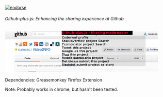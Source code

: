 [![endorse](http://api.coderwall.com/runexec/endorsecount.png)](http://coderwall.com/runexec)
###### Github-plus.js: Enhancing the sharing experience at Github

<img src="https://github.com/runexec/Github-plus.js/raw/master/githubpjs_screenshot.png" alt="Github-plus.js Screenshot" /><br />

Dependencies:
      Greasemonkey Firefox Extension

Note: Probably works in chrome, but hasn't been tested.
